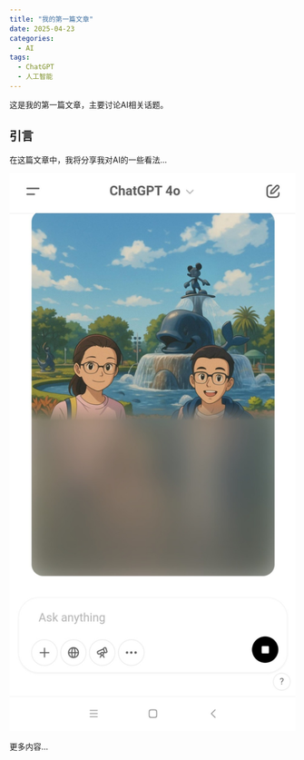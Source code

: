 ```yaml
---
title: "我的第一篇文章"
date: 2025-04-23
categories:
  - AI
tags:
  - ChatGPT
  - 人工智能
---
```


这是我的第一篇文章，主要讨论AI相关话题。

## 引言

在这篇文章中，我将分享我对AI的一些看法...

![AI示例图片](/assets/images/ai-example.jpg)

更多内容...
